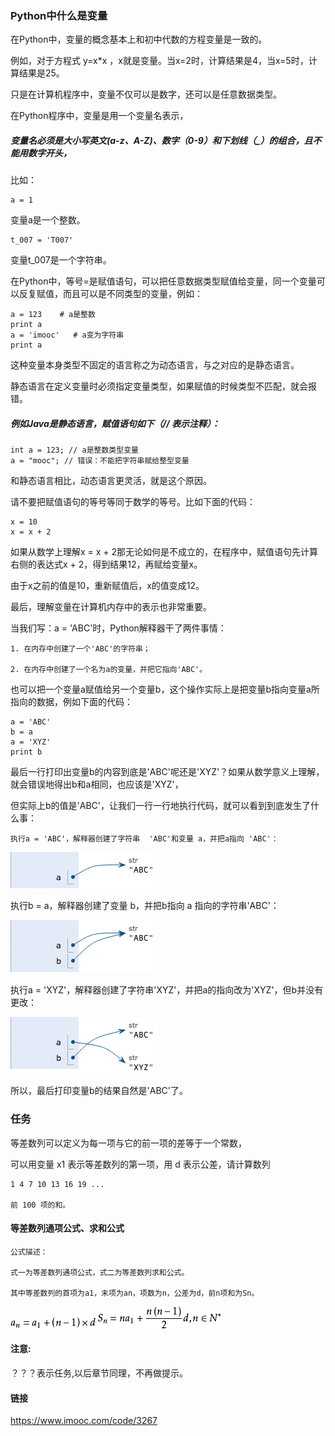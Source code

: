 ### Python中什么是变量

在Python中，变量的概念基本上和初中代数的方程变量是一致的。

例如，对于方程式 y=x*x ，x就是变量。当x=2时，计算结果是4，当x=5时，计算结果是25。

只是在计算机程序中，变量不仅可以是数字，还可以是任意数据类型。

在Python程序中，变量是用一个变量名表示，

##### 变量名必须是大小写英文(a-z、A-Z)、数字（0-9）和下划线（_）的组合，且不能用数字开头，

比如：

```
a = 1

```

变量a是一个整数。

```
t_007 = 'T007'

```

变量t_007是一个字符串。

在Python中，等号=是赋值语句，可以把任意数据类型赋值给变量，同一个变量可以反复赋值，而且可以是不同类型的变量，例如：

```
a = 123    # a是整数
print a
a = 'imooc'   # a变为字符串
print a

```
这种变量本身类型不固定的语言称之为动态语言，与之对应的是静态语言。


静态语言在定义变量时必须指定变量类型，如果赋值的时候类型不匹配，就会报错。

##### 例如Java是静态语言，赋值语句如下（// 表示注释）：

```
int a = 123; // a是整数类型变量
a = "mooc"; // 错误：不能把字符串赋给整型变量

```

和静态语言相比，动态语言更灵活，就是这个原因。

请不要把赋值语句的等号等同于数学的等号。比如下面的代码：

```
x = 10
x = x + 2

```

如果从数学上理解x = x + 2那无论如何是不成立的，在程序中，赋值语句先计算右侧的表达式x + 2，得到结果12，再赋给变量x。

由于x之前的值是10，重新赋值后，x的值变成12。

最后，理解变量在计算机内存中的表示也非常重要。

当我们写：a = 'ABC'时，Python解释器干了两件事情：

```
1. 在内存中创建了一个'ABC'的字符串；

2. 在内存中创建了一个名为a的变量，并把它指向'ABC'。

```

也可以把一个变量a赋值给另一个变量b，这个操作实际上是把变量b指向变量a所指向的数据，例如下面的代码：

```
a = 'ABC'
b = a
a = 'XYZ'
print b

```

最后一行打印出变量b的内容到底是'ABC'呢还是'XYZ'？如果从数学意义上理解，就会错误地得出b和a相同，也应该是'XYZ'，

但实际上b的值是'ABC'，让我们一行一行地执行代码，就可以看到到底发生了什么事：

```
执行a = 'ABC'，解释器创建了字符串  'ABC'和变量 a，并把a指向 'ABC'：

```
![](./str_a.jpg)

执行b = a，解释器创建了变量 b，并把b指向 a 指向的字符串'ABC'：

![](./str_ab.jpg)

执行a = 'XYZ'，解释器创建了字符串'XYZ'，并把a的指向改为'XYZ'，但b并没有更改：

![](./str_ab2.jpg)

所以，最后打印变量b的结果自然是'ABC'了。

### 任务

等差数列可以定义为每一项与它的前一项的差等于一个常数，

可以用变量 x1 表示等差数列的第一项，用 d 表示公差，请计算数列

```
1 4 7 10 13 16 19 ...

前 100 项的和。

```
#### 等差数列通项公式、求和公式


```
公式描述：

式一为等差数列通项公式，式二为等差数列求和公式。

其中等差数列的首项为a1，末项为an，项数为n，公差为d，前n项和为Sn。

```
![](./an.jpg)
![](./sn.jpg)

#### 注意: 

？？？表示任务,以后章节同理，不再做提示。

####  链接
https://www.imooc.com/code/3267








